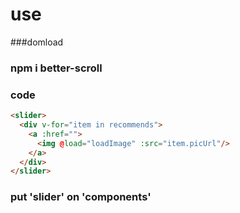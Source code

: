 # use

###domload

### npm i better-scroll

### code

```html
<slider>
  <div v-for="item in recommends">
    <a :href="">
      <img @load="loadImage" :src="item.picUrl"/>
    </a>
  </div>
</slider>
```

### put 'slider' on 'components'